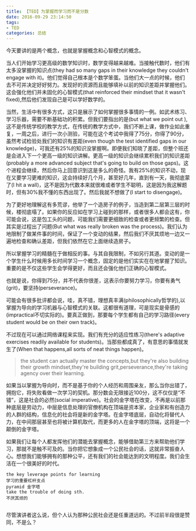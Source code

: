 ```yaml
---
title: 【TED】为掌握而学习而不是分数
date: 2016-09-29 23:14:50
tags: 
- TED
categories: 总结
---
```


今天要讲的是两个概念，也就是掌握概念和心智模式的概念。
<!-- more -->

当人们开始学习更高级的数学知识时，数学变得越来越难。当接触代数时，他们有太多没掌握的知识点(they had so many gaps in their knowledge they couldn't engage with it)。他们觉得自己根本是个数学笨蛋。当他们大一点的时候，他们去不可并决定好好努力。发现好的资源而且能够填补以前的知识差距并掌握他们。这会强化他们并未固化的心智模式(that reinforced their mindset that it wasn't fixed),然后他们发现自己是可以学好数学的。

当然，生活中有很多方式，这只是展示了如何掌握很多事情的一例。如武术练习、学习乐器，需要不断基础功的积累。但我们要指出的是(but what we point out ),这不是传统学校的教学方式，在传统的教学方式中，我们不断上课，做作业如此重复，一周之后，进行一次小测验，可能在这个考试中我得了75分，你得了90分，虽然考试检验处我们的知识有差距(even though the test identified gaps in our knowledge)，可我还有25%的知识没掌握啊。即便我们知晓了差距，但整个班还是会进入下一个更高一级的知识讲解。更高一级的知识会继续累积我们的知识差距(probably a more advanced subject that's going to build on those gaps)。这个进程会继续，然后你马上回意识到这是多么的奇怪。我有25%的知识不动，现在又要学习更难的知识，这会持续好几个月，甚至好几年，直到有一天，我彻底蒙了(I hit a wall)，这不是因为代数本来就很难或者学生不聪明，这是因为我这解题时，但有30%我不懂的东西出现了。然后我就不想做了(I start to disengage)。

为了更好地理解这有多荒谬，他举了一个造房子的例子，当造到第二层第三层的时候，楼彻底塌了。如果你的反应如在学习上碰到的那样，或者很多人都会这有，你可能会说，这是包工头的问题，可能我们需要更细致的检查或者更频繁的检查。但其实是过程出了问题(But what was really broken was the process)。我们认为地限制了做某件事的时间，保证了一个变动的结果，然后我们不厌其烦地一边又一遍地检查和确认差距，但我们依然在它上面继续造房子。

所以掌握学习的精髓在于做相反的事。与其自我限制，不如另行其道。变动的是一个学生什么时候用多长时间学习一个概念，固定的是他们实实在在地掌握了知识。重要的是不仅这些学生会学得更好，而且还会强化他们正确的心智模式。

也就是说，你得到75分，并不代表你很差，这表示你要努力学习，你要有勇气(grit)，要坚持(perseverance)。

可能会有很多批评都会说，哇，真不错，理想真丰满(philosophically哲学的),以掌握为导向的学习机器与心智模式的关联。这都很有道理，可是现实是骨感的(impractical不切实际的)。要真正做到，那要每个学生都有自己的学习路径(every student would be on their own track)。

不过现在可以通过网络课程来实现。我们有充分的适应性练习(there's adaptive exercises readily available for students)。当那些都成真了，有意思的事情就发生了(When that happens,all sorts of neat things happen)。

>the student can actually master the concepts,but they're also building their growth mindset,they're building grit,perseverance,they're taking agency over their learning.


如果当以掌握为导向时，而不是基于你的个人经历和周围亲友，那么当你出错了，拥抱它，将失败看做一次学习的契机。那分数会无限接近100分，这不仅仅是“不错”，这是社会的必然(social imperative)。社会的金字塔在改变，不再是以前那种底层是劳动力，中层是信息处理的官僚机构在顶端是资本家，企业家和有创造力的人群的结构，信息化的社会将是新的金字塔。在金字塔底层，自动化将替代人力，在中间那层甚至也将被计算机取代，而更多的人在金字塔的顶端，这将是一个颠倒的金字塔。

如果我们让每个人都发挥他们的潜能去掌握概念，能够借助第三方来帮助他们学习，那就不是触不可及的。当你把它想象成一个公民社会的话，这就非常振奋人心。想想我们能够拥有的那种公平，还有我们的社会能达到的文明程度。我们会生活在一个很美好的时代。
```
the key leverage points for learning
学习的重要杠杆支点
pyramid 金字塔
take the trouble of doing sth.
不厌其烦的


```
尽管演讲者这么说，但个人认为那种公民社会还是任重道远的。不过前半段很是赞同，不是么？